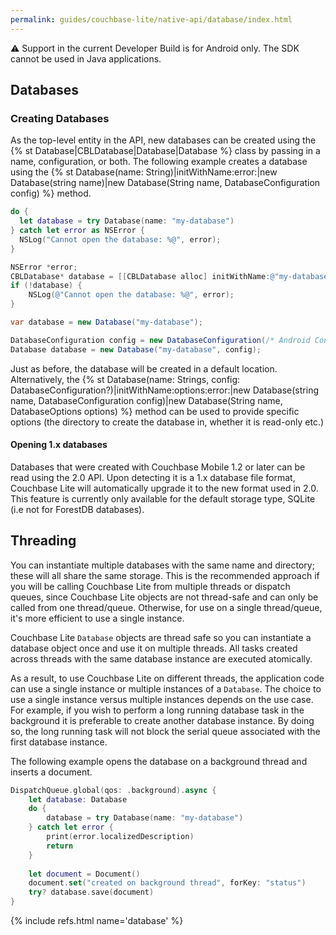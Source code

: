 ```yaml
---
permalink: guides/couchbase-lite/native-api/database/index.html
---
```


<block class="java" />

⚠ Support in the current Developer Build is for Android only. The SDK cannot be used in Java applications.

<block class="all" />

## Databases

### Creating Databases

As the top-level entity in the API, new databases can be created using the {% st Database|CBLDatabase|Database|Database %} class by passing in a name, configuration, or both. The following example creates a database using the {% st Database(name: String)|initWithName:error:|new Database(string name)|new Database(String name, DatabaseConfiguration config) %} method.

<block class="swift" />

```swift
do {
  let database = try Database(name: "my-database")
} catch let error as NSError {
  NSLog("Cannot open the database: %@", error);
}
```

<block class="objc" />

```objectivec
NSError *error;
CBLDatabase* database = [[CBLDatabase alloc] initWithName:@"my-database" error:&error];
if (!database) {
	NSLog(@"Cannot open the database: %@", error);
}
```

<block class="csharp" />

```csharp
var database = new Database("my-database");
```

<block class="java" />

```java
DatabaseConfiguration config = new DatabaseConfiguration(/* Android Context*/ context);
Database database = new Database("my-database", config);
```

<block class="all" />

Just as before, the database will be created in a default location. Alternatively, the {% st Database(name: Strings, config: DatabaseConfiguration?)|initWithName:options:error:|new Database(string name, DatabaseConfiguration config)|new Database(String name, DatabaseOptions options) %} method can be used to provide specific options (the directory to create the database in, whether it is read-only etc.)

#### Opening 1.x databases

Databases that were created with Couchbase Mobile 1.2 or later can be read using the 2.0 API. Upon detecting it is a 1.x database file format, Couchbase Lite will automatically upgrade it to the new format used in 2.0. This feature is currently only available for the default storage type, SQLite (i.e not for ForestDB databases).

## Threading

<block class="swift objc" />

You can instantiate multiple databases with the same name and directory; these will all share the same storage. This is the recommended approach if you will be calling Couchbase Lite from multiple threads or dispatch queues, since Couchbase Lite objects are not thread-safe and can only be called from one thread/queue. Otherwise, for use on a single thread/queue, it's more efficient to use a single instance.

<block class="java csharp" />

Couchbase Lite `Database` objects are thread safe so you can instantiate a database object once and use it on multiple threads. All tasks created across threads with the same database instance are executed atomically.

As a result, to use Couchbase Lite on different threads, the application code can use a single instance or multiple instances of a `Database`. The choice to use a single instance versus multiple instances depends on the use case. For example, if you wish to perform a long running database task in the background it is preferable to create another database instance. By doing so, the long running task will not block the serial queue associated with the first database instance.

<block class="swift" />

The following example opens the database on a background thread and inserts a document.

```swift
DispatchQueue.global(qos: .background).async {
	let database: Database
	do {
		database = try Database(name: "my-database")
	} catch let error {
		print(error.localizedDescription)
		return
	}
	
	let document = Document()
	document.set("created on background thread", forKey: "status")
	try? database.save(document)
}
```

{% include refs.html name='database' %}
